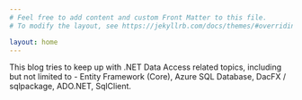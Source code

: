 ```yaml
---
# Feel free to add content and custom Front Matter to this file.
# To modify the layout, see https://jekyllrb.com/docs/themes/#overriding-theme-defaults

layout: home
---
```


This blog tries to keep up with .NET Data Access related topics, including but not limited to - Entity Framework (Core), Azure SQL Database, DacFX / sqlpackage, ADO.NET, SqlClient.
